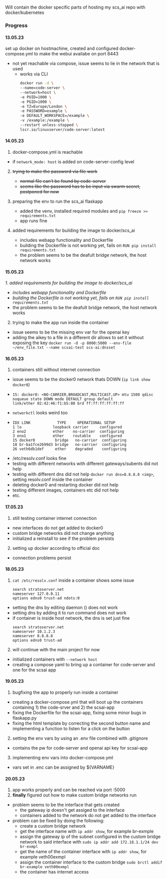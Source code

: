 
Will contain the docker specific parts of hosting my scs_ai repo with docker/kubernetes

### Progress
#### 13.05.23
set up docker on hostmachine, created and configured docker-compose.yml to make the webui availabe on port 8443
 - not yet reachable via compose, issue seems to lie in the network that is used
   - works via CLI
     ```bash
     docker run -d \
     --name=code-server \
     --network=host \
     -e PUID=1000 \
     -e PGID=1000 \
     -e TZ=Europe/London \
     -e PASSWORD=example \
     -e DEFAULT_WORKSPACE=/example \
     -v /example:/example \
     --restart unless-stopped \
     lscr.io/linuxserver/code-server:latest
     ```

#### 14.05.23
1. docker-compose.yml is reachable 
- if `network_mode: host` is added on code-server-config level

2. ~~trying to make the password via file work~~
   - ~~normal file can't be found by code-server~~
   - ~~seems like the password has to be input via swarm secret, postponed for now~~

3. preparing the env to run the scs_ai flaskapp
   - added the venv, installed required modules and `pip freeze >> requirements.txt`
    - app runs fine

4. added requirements for building the image to docker/scs_ai
   - includes webapp functionality and Dockerfile
   - building the Dockerfile is not working yet, fails on `RUN pip install requirements.txt`
    - the problem seems to be the deafult bridge network, the host network works

#### 15.05.23

_1. added requirements for building the image to docker/scs_ai_
   - _includes webapp functionality and Dockerfile_
   - _building the Dockerfile is not working yet, fails on `RUN pip install requirements.txt`_
   - the problem seems to be the deafult bridge network, the host network works

2. trying to make the app run inside the container
  - issue seems to be the missing env var for the openai key
  - adding the aikey to a file in a different dir allows to set it without exposing the key `docker run -d -p 8000:5000 --env-file ~/env_file.txt --name scsai-test scs-ai:dnsset`

#### 16.05.23

1. containers still without internet connection
 - issue seems to be the docker0 network thats DOWN (`ip link show docker0`)
 - ```
   15: docker0: <NO-CARRIER,BROADCAST,MULTICAST,UP> mtu 1500 qdisc noqueue state DOWN mode DEFAULT group default
   link/ether 02:42:46:f1:b5:80 brd ff:ff:ff:ff:ff:ff
   ```
 - `networkctl` looks weird too
 - ```
   IDX LINK            TYPE     OPERATIONAL SETUP
   1 lo              loopback carrier     configured
   2 eno2            ether    no-carrier  configuring
   3 eno1            ether    routable    configured
   15 docker0         bridge   no-carrier  configuring
   18 br-ba1fce2699d3 bridge   no-carrier  configuring
   26 veth6db1def     ether    degraded    configuring
   ```
 - /etc/resolv.conf looks fine
 - testing with different networks with different gateways/subents did not help
 - testing with different dns did not help `docker run dns=8.8.8.8 <img>`, setting resolv.conf inside the container
 - deleting docker0 and restarting docker did not help
 - testing different images, containers etc did not help
 - etc.

#### 17.05.23

1. still testing container internet connection
  - new interfaces do not get added to docker0
  - custom bridge networks did not change anything
  - initialized a reinstall to see if the problem persists

2. setting up docker according to official doc
  - connection problems persist

#### 18.05.23

1. `cat /etc/resolv.conf` inside a container shows some issue
   ```
   search stratoserver.net
   nameserver 127.0.0.11
   options edns0 trust-ad ndots:0
   ```
  - setting the dns by editing daemon () does not work
  - setting dns by adding it to run command does not work
  - if container is inside host network, the dns is set just fine
    ```
    search stratoserver.net
    nameserver 10.1.2.3
    nameserver 8.8.8.8
    options edns0 trust-ad
    ```
2. will continue with the main project for now
  - initialized containers with `--network host`
  - creating a compose yaml to bring up a container for code-server and one for the scsai app

#### 19.05.23

1. bugfixing the app to properly run inside a container
  - creating a docker-compose.yml that will boot up the containers containing 1) the code-srver and 2) the scsai-app
  - fixing the Dockerfile for the scsai-app, fixing some minor bugs in flaskapp.py
  - fixing the html template by correcting the second button name and implementing a function to listen for a click on the button
2. setting the env vars by using an .env file combined with .gitignore
  - contains the pw for code-server and openai api key for scsai-app
3. implementing env vars into docker-compose.yml
  - vars set in .enc can be assigned by ${VARNAME}


#### 20.05.23

1. app works properly and can be reached via port :5000
2. **finally** figured out how to make custom bridge networks run
  - problem seems to be the interface that gets created
    - the gateway ip doesn't get assiged to the interface
    - containers added to the network do not get added to the interface
  - problem can be fixed by doing the following:
    - create a custom bridge network
    - get the interface name with `ip addr show`, for example br-exmple
    - assign the gateway ip of the subnet configured in the custom bridge network to said interface with `sudo ip addr add 172.18.1.1/24 dev br-exmpl`
    - get the name of the container interface with `ip addr show`, for example veth00exmpl
    - assign the container interface to the custom bridge `sudo brctl addif br-example veth00exmpl`
    - the container has internet access
